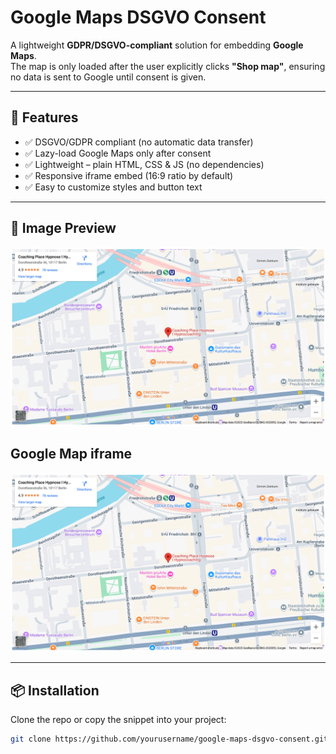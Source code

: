 # Google Maps DSGVO Consent

A lightweight **GDPR/DSGVO-compliant** solution for embedding **Google Maps**.  
The map is only loaded after the user explicitly clicks **"Shop map"**, ensuring no data is sent to Google until consent is given.

---

## 🚀 Features
- ✅ DSGVO/GDPR compliant (no automatic data transfer)
- ✅ Lazy-load Google Maps only after consent
- ✅ Lightweight – plain HTML, CSS & JS (no dependencies)
- ✅ Responsive iframe embed (16:9 ratio by default)
- ✅ Easy to customize styles and button text

---

## 📸 Image Preview

![Preview](https://github.com/elias1435/google-maps-dsgvo-consent/blob/main/google-map-iframe.jpg?raw=true)


## Google Map iframe
![Preview](https://github.com/elias1435/google-maps-dsgvo-consent/blob/main/google-map-iframe.jpg?raw=true)

---

## 📦 Installation

Clone the repo or copy the snippet into your project:

```bash
git clone https://github.com/yourusername/google-maps-dsgvo-consent.git
